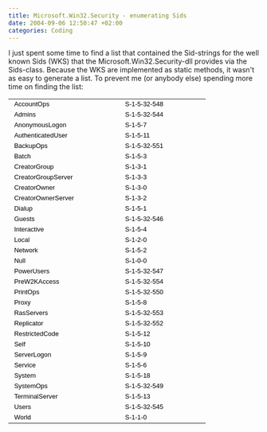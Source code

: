```yaml
---
title: Microsoft.Win32.Security - enumerating Sids
date: 2004-09-06 12:50:47 +02:00
categories: Coding
---
```

<P>I just spent some time to find a list that contained the Sid-strings for the well known Sids (WKS) that the Microsoft.Win32.Security-dll provides via the Sids-class. Because the WKS are implemented as static methods, it wasn't as easy to generate a list. To prevent me (or anybody else) spending more time on finding the list: </P>
<P>
<TABLE style="WIDTH: 297pt; BORDER-COLLAPSE: collapse" cellSpacing=0 cellPadding=0 width=395 border=0 x:str>
<COLGROUP>
<COL style="WIDTH: 164pt; mso-width-source: userset; mso-width-alt: 7972" width=218>
<COL style="WIDTH: 133pt; mso-width-source: userset; mso-width-alt: 6473" width=177>
<TBODY>
<TR style="HEIGHT: 12.75pt" height=17>
<TD style="BORDER-RIGHT: #d4d0c8; BORDER-TOP: #d4d0c8; BORDER-LEFT: #d4d0c8; WIDTH: 164pt; BORDER-BOTTOM: #d4d0c8; HEIGHT: 12.75pt; BACKGROUND-COLOR: transparent" width=218 height=17 x:str=" AccountOps "><FONT size=2><FONT color=#000000><FONT face=Arial><SPAN style="mso-spacerun: yes"> </SPAN>AccountOps<SPAN style="mso-spacerun: yes"> </SPAN></FONT></FONT></FONT></TD>
<TD style="BORDER-RIGHT: #d4d0c8; BORDER-TOP: #d4d0c8; BORDER-LEFT: #d4d0c8; WIDTH: 133pt; BORDER-BOTTOM: #d4d0c8; BACKGROUND-COLOR: transparent" width=177 x:str=" S-1-5-32-548 "><FONT size=2><FONT color=#000000><FONT face=Arial><SPAN style="mso-spacerun: yes"> </SPAN>S-1-5-32-548<SPAN style="mso-spacerun: yes"> </SPAN></FONT></FONT></FONT></TD></TR>
<TR style="HEIGHT: 12.75pt" height=17>
<TD style="BORDER-RIGHT: #d4d0c8; BORDER-TOP: #d4d0c8; BORDER-LEFT: #d4d0c8; BORDER-BOTTOM: #d4d0c8; HEIGHT: 12.75pt; BACKGROUND-COLOR: transparent" height=17 x:str=" Admins "><FONT size=2><FONT color=#000000><FONT face=Arial><SPAN style="mso-spacerun: yes"> </SPAN>Admins<SPAN style="mso-spacerun: yes"> </SPAN></FONT></FONT></FONT></TD>
<TD style="BORDER-RIGHT: #d4d0c8; BORDER-TOP: #d4d0c8; BORDER-LEFT: #d4d0c8; BORDER-BOTTOM: #d4d0c8; BACKGROUND-COLOR: transparent" x:str=" S-1-5-32-544 "><FONT size=2><FONT color=#000000><FONT face=Arial><SPAN style="mso-spacerun: yes"> </SPAN>S-1-5-32-544<SPAN style="mso-spacerun: yes"> </SPAN></FONT></FONT></FONT></TD></TR>
<TR style="HEIGHT: 12.75pt" height=17>
<TD style="BORDER-RIGHT: #d4d0c8; BORDER-TOP: #d4d0c8; BORDER-LEFT: #d4d0c8; BORDER-BOTTOM: #d4d0c8; HEIGHT: 12.75pt; BACKGROUND-COLOR: transparent" height=17 x:str=" AnonymousLogon "><FONT size=2><FONT color=#000000><FONT face=Arial><SPAN style="mso-spacerun: yes"> </SPAN>AnonymousLogon<SPAN style="mso-spacerun: yes"> </SPAN></FONT></FONT></FONT></TD>
<TD style="BORDER-RIGHT: #d4d0c8; BORDER-TOP: #d4d0c8; BORDER-LEFT: #d4d0c8; BORDER-BOTTOM: #d4d0c8; BACKGROUND-COLOR: transparent" x:str=" S-1-5-7 "><FONT size=2><FONT color=#000000><FONT face=Arial><SPAN style="mso-spacerun: yes"> </SPAN>S-1-5-7<SPAN style="mso-spacerun: yes"> </SPAN></FONT></FONT></FONT></TD></TR>
<TR style="HEIGHT: 12.75pt" height=17>
<TD style="BORDER-RIGHT: #d4d0c8; BORDER-TOP: #d4d0c8; BORDER-LEFT: #d4d0c8; BORDER-BOTTOM: #d4d0c8; HEIGHT: 12.75pt; BACKGROUND-COLOR: transparent" height=17 x:str=" AuthenticatedUser "><FONT size=2><FONT color=#000000><FONT face=Arial><SPAN style="mso-spacerun: yes"> </SPAN>AuthenticatedUser<SPAN style="mso-spacerun: yes"> </SPAN></FONT></FONT></FONT></TD>
<TD style="BORDER-RIGHT: #d4d0c8; BORDER-TOP: #d4d0c8; BORDER-LEFT: #d4d0c8; BORDER-BOTTOM: #d4d0c8; BACKGROUND-COLOR: transparent" x:str=" S-1-5-11 "><FONT size=2><FONT color=#000000><FONT face=Arial><SPAN style="mso-spacerun: yes"> </SPAN>S-1-5-11<SPAN style="mso-spacerun: yes"> </SPAN></FONT></FONT></FONT></TD></TR>
<TR style="HEIGHT: 12.75pt" height=17>
<TD style="BORDER-RIGHT: #d4d0c8; BORDER-TOP: #d4d0c8; BORDER-LEFT: #d4d0c8; BORDER-BOTTOM: #d4d0c8; HEIGHT: 12.75pt; BACKGROUND-COLOR: transparent" height=17 x:str=" BackupOps "><FONT size=2><FONT color=#000000><FONT face=Arial><SPAN style="mso-spacerun: yes"> </SPAN>BackupOps<SPAN style="mso-spacerun: yes"> </SPAN></FONT></FONT></FONT></TD>
<TD style="BORDER-RIGHT: #d4d0c8; BORDER-TOP: #d4d0c8; BORDER-LEFT: #d4d0c8; BORDER-BOTTOM: #d4d0c8; BACKGROUND-COLOR: transparent" x:str=" S-1-5-32-551 "><FONT size=2><FONT color=#000000><FONT face=Arial><SPAN style="mso-spacerun: yes"> </SPAN>S-1-5-32-551<SPAN style="mso-spacerun: yes"> </SPAN></FONT></FONT></FONT></TD></TR>
<TR style="HEIGHT: 12.75pt" height=17>
<TD style="BORDER-RIGHT: #d4d0c8; BORDER-TOP: #d4d0c8; BORDER-LEFT: #d4d0c8; BORDER-BOTTOM: #d4d0c8; HEIGHT: 12.75pt; BACKGROUND-COLOR: transparent" height=17 x:str=" Batch "><FONT size=2><FONT color=#000000><FONT face=Arial><SPAN style="mso-spacerun: yes"> </SPAN>Batch<SPAN style="mso-spacerun: yes"> </SPAN></FONT></FONT></FONT></TD>
<TD style="BORDER-RIGHT: #d4d0c8; BORDER-TOP: #d4d0c8; BORDER-LEFT: #d4d0c8; BORDER-BOTTOM: #d4d0c8; BACKGROUND-COLOR: transparent" x:str=" S-1-5-3 "><FONT size=2><FONT color=#000000><FONT face=Arial><SPAN style="mso-spacerun: yes"> </SPAN>S-1-5-3<SPAN style="mso-spacerun: yes"> </SPAN></FONT></FONT></FONT></TD></TR>
<TR style="HEIGHT: 12.75pt" height=17>
<TD style="BORDER-RIGHT: #d4d0c8; BORDER-TOP: #d4d0c8; BORDER-LEFT: #d4d0c8; BORDER-BOTTOM: #d4d0c8; HEIGHT: 12.75pt; BACKGROUND-COLOR: transparent" height=17 x:str=" CreatorGroup "><FONT size=2><FONT color=#000000><FONT face=Arial><SPAN style="mso-spacerun: yes"> </SPAN>CreatorGroup<SPAN style="mso-spacerun: yes"> </SPAN></FONT></FONT></FONT></TD>
<TD style="BORDER-RIGHT: #d4d0c8; BORDER-TOP: #d4d0c8; BORDER-LEFT: #d4d0c8; BORDER-BOTTOM: #d4d0c8; BACKGROUND-COLOR: transparent" x:str=" S-1-3-1 "><FONT size=2><FONT color=#000000><FONT face=Arial><SPAN style="mso-spacerun: yes"> </SPAN>S-1-3-1<SPAN style="mso-spacerun: yes"> </SPAN></FONT></FONT></FONT></TD></TR>
<TR style="HEIGHT: 12.75pt" height=17>
<TD style="BORDER-RIGHT: #d4d0c8; BORDER-TOP: #d4d0c8; BORDER-LEFT: #d4d0c8; BORDER-BOTTOM: #d4d0c8; HEIGHT: 12.75pt; BACKGROUND-COLOR: transparent" height=17 x:str=" CreatorGroupServer "><FONT size=2><FONT color=#000000><FONT face=Arial><SPAN style="mso-spacerun: yes"> </SPAN>CreatorGroupServer<SPAN style="mso-spacerun: yes"> </SPAN></FONT></FONT></FONT></TD>
<TD style="BORDER-RIGHT: #d4d0c8; BORDER-TOP: #d4d0c8; BORDER-LEFT: #d4d0c8; BORDER-BOTTOM: #d4d0c8; BACKGROUND-COLOR: transparent" x:str=" S-1-3-3 "><FONT size=2><FONT color=#000000><FONT face=Arial><SPAN style="mso-spacerun: yes"> </SPAN>S-1-3-3<SPAN style="mso-spacerun: yes"> </SPAN></FONT></FONT></FONT></TD></TR>
<TR style="HEIGHT: 12.75pt" height=17>
<TD style="BORDER-RIGHT: #d4d0c8; BORDER-TOP: #d4d0c8; BORDER-LEFT: #d4d0c8; BORDER-BOTTOM: #d4d0c8; HEIGHT: 12.75pt; BACKGROUND-COLOR: transparent" height=17 x:str=" CreatorOwner "><FONT size=2><FONT color=#000000><FONT face=Arial><SPAN style="mso-spacerun: yes"> </SPAN>CreatorOwner<SPAN style="mso-spacerun: yes"> </SPAN></FONT></FONT></FONT></TD>
<TD style="BORDER-RIGHT: #d4d0c8; BORDER-TOP: #d4d0c8; BORDER-LEFT: #d4d0c8; BORDER-BOTTOM: #d4d0c8; BACKGROUND-COLOR: transparent" x:str=" S-1-3-0 "><FONT size=2><FONT color=#000000><FONT face=Arial><SPAN style="mso-spacerun: yes"> </SPAN>S-1-3-0<SPAN style="mso-spacerun: yes"> </SPAN></FONT></FONT></FONT></TD></TR>
<TR style="HEIGHT: 12.75pt" height=17>
<TD style="BORDER-RIGHT: #d4d0c8; BORDER-TOP: #d4d0c8; BORDER-LEFT: #d4d0c8; BORDER-BOTTOM: #d4d0c8; HEIGHT: 12.75pt; BACKGROUND-COLOR: transparent" height=17 x:str=" CreatorOwnerServer "><FONT size=2><FONT color=#000000><FONT face=Arial><SPAN style="mso-spacerun: yes"> </SPAN>CreatorOwnerServer<SPAN style="mso-spacerun: yes"> </SPAN></FONT></FONT></FONT></TD>
<TD style="BORDER-RIGHT: #d4d0c8; BORDER-TOP: #d4d0c8; BORDER-LEFT: #d4d0c8; BORDER-BOTTOM: #d4d0c8; BACKGROUND-COLOR: transparent" x:str=" S-1-3-2 "><FONT size=2><FONT color=#000000><FONT face=Arial><SPAN style="mso-spacerun: yes"> </SPAN>S-1-3-2<SPAN style="mso-spacerun: yes"> </SPAN></FONT></FONT></FONT></TD></TR>
<TR style="HEIGHT: 12.75pt" height=17>
<TD style="BORDER-RIGHT: #d4d0c8; BORDER-TOP: #d4d0c8; BORDER-LEFT: #d4d0c8; BORDER-BOTTOM: #d4d0c8; HEIGHT: 12.75pt; BACKGROUND-COLOR: transparent" height=17 x:str=" Dialup "><FONT size=2><FONT color=#000000><FONT face=Arial><SPAN style="mso-spacerun: yes"> </SPAN>Dialup<SPAN style="mso-spacerun: yes"> </SPAN></FONT></FONT></FONT></TD>
<TD style="BORDER-RIGHT: #d4d0c8; BORDER-TOP: #d4d0c8; BORDER-LEFT: #d4d0c8; BORDER-BOTTOM: #d4d0c8; BACKGROUND-COLOR: transparent" x:str=" S-1-5-1 "><FONT size=2><FONT color=#000000><FONT face=Arial><SPAN style="mso-spacerun: yes"> </SPAN>S-1-5-1<SPAN style="mso-spacerun: yes"> </SPAN></FONT></FONT></FONT></TD></TR>
<TR style="HEIGHT: 12.75pt" height=17>
<TD style="BORDER-RIGHT: #d4d0c8; BORDER-TOP: #d4d0c8; BORDER-LEFT: #d4d0c8; BORDER-BOTTOM: #d4d0c8; HEIGHT: 12.75pt; BACKGROUND-COLOR: transparent" height=17 x:str=" Guests "><FONT size=2><FONT color=#000000><FONT face=Arial><SPAN style="mso-spacerun: yes"> </SPAN>Guests<SPAN style="mso-spacerun: yes"> </SPAN></FONT></FONT></FONT></TD>
<TD style="BORDER-RIGHT: #d4d0c8; BORDER-TOP: #d4d0c8; BORDER-LEFT: #d4d0c8; BORDER-BOTTOM: #d4d0c8; BACKGROUND-COLOR: transparent" x:str=" S-1-5-32-546 "><FONT size=2><FONT color=#000000><FONT face=Arial><SPAN style="mso-spacerun: yes"> </SPAN>S-1-5-32-546<SPAN style="mso-spacerun: yes"> </SPAN></FONT></FONT></FONT></TD></TR>
<TR style="HEIGHT: 12.75pt" height=17>
<TD style="BORDER-RIGHT: #d4d0c8; BORDER-TOP: #d4d0c8; BORDER-LEFT: #d4d0c8; BORDER-BOTTOM: #d4d0c8; HEIGHT: 12.75pt; BACKGROUND-COLOR: transparent" height=17 x:str=" Interactive "><FONT size=2><FONT color=#000000><FONT face=Arial><SPAN style="mso-spacerun: yes"> </SPAN>Interactive<SPAN style="mso-spacerun: yes"> </SPAN></FONT></FONT></FONT></TD>
<TD style="BORDER-RIGHT: #d4d0c8; BORDER-TOP: #d4d0c8; BORDER-LEFT: #d4d0c8; BORDER-BOTTOM: #d4d0c8; BACKGROUND-COLOR: transparent" x:str=" S-1-5-4 "><FONT size=2><FONT color=#000000><FONT face=Arial><SPAN style="mso-spacerun: yes"> </SPAN>S-1-5-4<SPAN style="mso-spacerun: yes"> </SPAN></FONT></FONT></FONT></TD></TR>
<TR style="HEIGHT: 12.75pt" height=17>
<TD style="BORDER-RIGHT: #d4d0c8; BORDER-TOP: #d4d0c8; BORDER-LEFT: #d4d0c8; BORDER-BOTTOM: #d4d0c8; HEIGHT: 12.75pt; BACKGROUND-COLOR: transparent" height=17 x:str=" Local "><FONT size=2><FONT color=#000000><FONT face=Arial><SPAN style="mso-spacerun: yes"> </SPAN>Local<SPAN style="mso-spacerun: yes"> </SPAN></FONT></FONT></FONT></TD>
<TD style="BORDER-RIGHT: #d4d0c8; BORDER-TOP: #d4d0c8; BORDER-LEFT: #d4d0c8; BORDER-BOTTOM: #d4d0c8; BACKGROUND-COLOR: transparent" x:str=" S-1-2-0 "><FONT size=2><FONT color=#000000><FONT face=Arial><SPAN style="mso-spacerun: yes"> </SPAN>S-1-2-0<SPAN style="mso-spacerun: yes"> </SPAN></FONT></FONT></FONT></TD></TR>
<TR style="HEIGHT: 12.75pt" height=17>
<TD style="BORDER-RIGHT: #d4d0c8; BORDER-TOP: #d4d0c8; BORDER-LEFT: #d4d0c8; BORDER-BOTTOM: #d4d0c8; HEIGHT: 12.75pt; BACKGROUND-COLOR: transparent" height=17 x:str=" Network "><FONT size=2><FONT color=#000000><FONT face=Arial><SPAN style="mso-spacerun: yes"> </SPAN>Network<SPAN style="mso-spacerun: yes"> </SPAN></FONT></FONT></FONT></TD>
<TD style="BORDER-RIGHT: #d4d0c8; BORDER-TOP: #d4d0c8; BORDER-LEFT: #d4d0c8; BORDER-BOTTOM: #d4d0c8; BACKGROUND-COLOR: transparent" x:str=" S-1-5-2 "><FONT size=2><FONT color=#000000><FONT face=Arial><SPAN style="mso-spacerun: yes"> </SPAN>S-1-5-2<SPAN style="mso-spacerun: yes"> </SPAN></FONT></FONT></FONT></TD></TR>
<TR style="HEIGHT: 12.75pt" height=17>
<TD style="BORDER-RIGHT: #d4d0c8; BORDER-TOP: #d4d0c8; BORDER-LEFT: #d4d0c8; BORDER-BOTTOM: #d4d0c8; HEIGHT: 12.75pt; BACKGROUND-COLOR: transparent" height=17 x:str=" Null "><FONT size=2><FONT color=#000000><FONT face=Arial><SPAN style="mso-spacerun: yes"> </SPAN>Null<SPAN style="mso-spacerun: yes"> </SPAN></FONT></FONT></FONT></TD>
<TD style="BORDER-RIGHT: #d4d0c8; BORDER-TOP: #d4d0c8; BORDER-LEFT: #d4d0c8; BORDER-BOTTOM: #d4d0c8; BACKGROUND-COLOR: transparent" x:str=" S-1-0-0 "><FONT size=2><FONT color=#000000><FONT face=Arial><SPAN style="mso-spacerun: yes"> </SPAN>S-1-0-0<SPAN style="mso-spacerun: yes"> </SPAN></FONT></FONT></FONT></TD></TR>
<TR style="HEIGHT: 12.75pt" height=17>
<TD style="BORDER-RIGHT: #d4d0c8; BORDER-TOP: #d4d0c8; BORDER-LEFT: #d4d0c8; BORDER-BOTTOM: #d4d0c8; HEIGHT: 12.75pt; BACKGROUND-COLOR: transparent" height=17 x:str=" PowerUsers "><FONT size=2><FONT color=#000000><FONT face=Arial><SPAN style="mso-spacerun: yes"> </SPAN>PowerUsers<SPAN style="mso-spacerun: yes"> </SPAN></FONT></FONT></FONT></TD>
<TD style="BORDER-RIGHT: #d4d0c8; BORDER-TOP: #d4d0c8; BORDER-LEFT: #d4d0c8; BORDER-BOTTOM: #d4d0c8; BACKGROUND-COLOR: transparent" x:str=" S-1-5-32-547 "><FONT size=2><FONT color=#000000><FONT face=Arial><SPAN style="mso-spacerun: yes"> </SPAN>S-1-5-32-547<SPAN style="mso-spacerun: yes"> </SPAN></FONT></FONT></FONT></TD></TR>
<TR style="HEIGHT: 12.75pt" height=17>
<TD style="BORDER-RIGHT: #d4d0c8; BORDER-TOP: #d4d0c8; BORDER-LEFT: #d4d0c8; BORDER-BOTTOM: #d4d0c8; HEIGHT: 12.75pt; BACKGROUND-COLOR: transparent" height=17 x:str=" PreW2KAccess "><FONT size=2><FONT color=#000000><FONT face=Arial><SPAN style="mso-spacerun: yes"> </SPAN>PreW2KAccess<SPAN style="mso-spacerun: yes"> </SPAN></FONT></FONT></FONT></TD>
<TD style="BORDER-RIGHT: #d4d0c8; BORDER-TOP: #d4d0c8; BORDER-LEFT: #d4d0c8; BORDER-BOTTOM: #d4d0c8; BACKGROUND-COLOR: transparent" x:str=" S-1-5-32-554 "><FONT size=2><FONT color=#000000><FONT face=Arial><SPAN style="mso-spacerun: yes"> </SPAN>S-1-5-32-554<SPAN style="mso-spacerun: yes"> </SPAN></FONT></FONT></FONT></TD></TR>
<TR style="HEIGHT: 12.75pt" height=17>
<TD style="BORDER-RIGHT: #d4d0c8; BORDER-TOP: #d4d0c8; BORDER-LEFT: #d4d0c8; BORDER-BOTTOM: #d4d0c8; HEIGHT: 12.75pt; BACKGROUND-COLOR: transparent" height=17 x:str=" PrintOps "><FONT size=2><FONT color=#000000><FONT face=Arial><SPAN style="mso-spacerun: yes"> </SPAN>PrintOps<SPAN style="mso-spacerun: yes"> </SPAN></FONT></FONT></FONT></TD>
<TD style="BORDER-RIGHT: #d4d0c8; BORDER-TOP: #d4d0c8; BORDER-LEFT: #d4d0c8; BORDER-BOTTOM: #d4d0c8; BACKGROUND-COLOR: transparent" x:str=" S-1-5-32-550 "><FONT size=2><FONT color=#000000><FONT face=Arial><SPAN style="mso-spacerun: yes"> </SPAN>S-1-5-32-550<SPAN style="mso-spacerun: yes"> </SPAN></FONT></FONT></FONT></TD></TR>
<TR style="HEIGHT: 12.75pt" height=17>
<TD style="BORDER-RIGHT: #d4d0c8; BORDER-TOP: #d4d0c8; BORDER-LEFT: #d4d0c8; BORDER-BOTTOM: #d4d0c8; HEIGHT: 12.75pt; BACKGROUND-COLOR: transparent" height=17 x:str=" Proxy "><FONT size=2><FONT color=#000000><FONT face=Arial><SPAN style="mso-spacerun: yes"> </SPAN>Proxy<SPAN style="mso-spacerun: yes"> </SPAN></FONT></FONT></FONT></TD>
<TD style="BORDER-RIGHT: #d4d0c8; BORDER-TOP: #d4d0c8; BORDER-LEFT: #d4d0c8; BORDER-BOTTOM: #d4d0c8; BACKGROUND-COLOR: transparent" x:str=" S-1-5-8 "><FONT size=2><FONT color=#000000><FONT face=Arial><SPAN style="mso-spacerun: yes"> </SPAN>S-1-5-8<SPAN style="mso-spacerun: yes"> </SPAN></FONT></FONT></FONT></TD></TR>
<TR style="HEIGHT: 12.75pt" height=17>
<TD style="BORDER-RIGHT: #d4d0c8; BORDER-TOP: #d4d0c8; BORDER-LEFT: #d4d0c8; BORDER-BOTTOM: #d4d0c8; HEIGHT: 12.75pt; BACKGROUND-COLOR: transparent" height=17 x:str=" RasServers "><FONT size=2><FONT color=#000000><FONT face=Arial><SPAN style="mso-spacerun: yes"> </SPAN>RasServers<SPAN style="mso-spacerun: yes"> </SPAN></FONT></FONT></FONT></TD>
<TD style="BORDER-RIGHT: #d4d0c8; BORDER-TOP: #d4d0c8; BORDER-LEFT: #d4d0c8; BORDER-BOTTOM: #d4d0c8; BACKGROUND-COLOR: transparent" x:str=" S-1-5-32-553 "><FONT size=2><FONT color=#000000><FONT face=Arial><SPAN style="mso-spacerun: yes"> </SPAN>S-1-5-32-553<SPAN style="mso-spacerun: yes"> </SPAN></FONT></FONT></FONT></TD></TR>
<TR style="HEIGHT: 12.75pt" height=17>
<TD style="BORDER-RIGHT: #d4d0c8; BORDER-TOP: #d4d0c8; BORDER-LEFT: #d4d0c8; BORDER-BOTTOM: #d4d0c8; HEIGHT: 12.75pt; BACKGROUND-COLOR: transparent" height=17 x:str=" Replicator "><FONT size=2><FONT color=#000000><FONT face=Arial><SPAN style="mso-spacerun: yes"> </SPAN>Replicator<SPAN style="mso-spacerun: yes"> </SPAN></FONT></FONT></FONT></TD>
<TD style="BORDER-RIGHT: #d4d0c8; BORDER-TOP: #d4d0c8; BORDER-LEFT: #d4d0c8; BORDER-BOTTOM: #d4d0c8; BACKGROUND-COLOR: transparent" x:str=" S-1-5-32-552 "><FONT size=2><FONT color=#000000><FONT face=Arial><SPAN style="mso-spacerun: yes"> </SPAN>S-1-5-32-552<SPAN style="mso-spacerun: yes"> </SPAN></FONT></FONT></FONT></TD></TR>
<TR style="HEIGHT: 12.75pt" height=17>
<TD style="BORDER-RIGHT: #d4d0c8; BORDER-TOP: #d4d0c8; BORDER-LEFT: #d4d0c8; BORDER-BOTTOM: #d4d0c8; HEIGHT: 12.75pt; BACKGROUND-COLOR: transparent" height=17 x:str=" RestrictedCode "><FONT size=2><FONT color=#000000><FONT face=Arial><SPAN style="mso-spacerun: yes"> </SPAN>RestrictedCode<SPAN style="mso-spacerun: yes"> </SPAN></FONT></FONT></FONT></TD>
<TD style="BORDER-RIGHT: #d4d0c8; BORDER-TOP: #d4d0c8; BORDER-LEFT: #d4d0c8; BORDER-BOTTOM: #d4d0c8; BACKGROUND-COLOR: transparent" x:str=" S-1-5-12 "><FONT size=2><FONT color=#000000><FONT face=Arial><SPAN style="mso-spacerun: yes"> </SPAN>S-1-5-12<SPAN style="mso-spacerun: yes"> </SPAN></FONT></FONT></FONT></TD></TR>
<TR style="HEIGHT: 12.75pt" height=17>
<TD style="BORDER-RIGHT: #d4d0c8; BORDER-TOP: #d4d0c8; BORDER-LEFT: #d4d0c8; BORDER-BOTTOM: #d4d0c8; HEIGHT: 12.75pt; BACKGROUND-COLOR: transparent" height=17 x:str=" Self "><FONT size=2><FONT color=#000000><FONT face=Arial><SPAN style="mso-spacerun: yes"> </SPAN>Self<SPAN style="mso-spacerun: yes"> </SPAN></FONT></FONT></FONT></TD>
<TD style="BORDER-RIGHT: #d4d0c8; BORDER-TOP: #d4d0c8; BORDER-LEFT: #d4d0c8; BORDER-BOTTOM: #d4d0c8; BACKGROUND-COLOR: transparent" x:str=" S-1-5-10 "><FONT size=2><FONT color=#000000><FONT face=Arial><SPAN style="mso-spacerun: yes"> </SPAN>S-1-5-10<SPAN style="mso-spacerun: yes"> </SPAN></FONT></FONT></FONT></TD></TR>
<TR style="HEIGHT: 12.75pt" height=17>
<TD style="BORDER-RIGHT: #d4d0c8; BORDER-TOP: #d4d0c8; BORDER-LEFT: #d4d0c8; BORDER-BOTTOM: #d4d0c8; HEIGHT: 12.75pt; BACKGROUND-COLOR: transparent" height=17 x:str=" ServerLogon "><FONT size=2><FONT color=#000000><FONT face=Arial><SPAN style="mso-spacerun: yes"> </SPAN>ServerLogon<SPAN style="mso-spacerun: yes"> </SPAN></FONT></FONT></FONT></TD>
<TD style="BORDER-RIGHT: #d4d0c8; BORDER-TOP: #d4d0c8; BORDER-LEFT: #d4d0c8; BORDER-BOTTOM: #d4d0c8; BACKGROUND-COLOR: transparent" x:str=" S-1-5-9 "><FONT size=2><FONT color=#000000><FONT face=Arial><SPAN style="mso-spacerun: yes"> </SPAN>S-1-5-9<SPAN style="mso-spacerun: yes"> </SPAN></FONT></FONT></FONT></TD></TR>
<TR style="HEIGHT: 12.75pt" height=17>
<TD style="BORDER-RIGHT: #d4d0c8; BORDER-TOP: #d4d0c8; BORDER-LEFT: #d4d0c8; BORDER-BOTTOM: #d4d0c8; HEIGHT: 12.75pt; BACKGROUND-COLOR: transparent" height=17 x:str=" Service "><FONT size=2><FONT color=#000000><FONT face=Arial><SPAN style="mso-spacerun: yes"> </SPAN>Service<SPAN style="mso-spacerun: yes"> </SPAN></FONT></FONT></FONT></TD>
<TD style="BORDER-RIGHT: #d4d0c8; BORDER-TOP: #d4d0c8; BORDER-LEFT: #d4d0c8; BORDER-BOTTOM: #d4d0c8; BACKGROUND-COLOR: transparent" x:str=" S-1-5-6 "><FONT size=2><FONT color=#000000><FONT face=Arial><SPAN style="mso-spacerun: yes"> </SPAN>S-1-5-6<SPAN style="mso-spacerun: yes"> </SPAN></FONT></FONT></FONT></TD></TR>
<TR style="HEIGHT: 12.75pt" height=17>
<TD style="BORDER-RIGHT: #d4d0c8; BORDER-TOP: #d4d0c8; BORDER-LEFT: #d4d0c8; BORDER-BOTTOM: #d4d0c8; HEIGHT: 12.75pt; BACKGROUND-COLOR: transparent" height=17 x:str=" System "><FONT size=2><FONT color=#000000><FONT face=Arial><SPAN style="mso-spacerun: yes"> </SPAN>System<SPAN style="mso-spacerun: yes"> </SPAN></FONT></FONT></FONT></TD>
<TD style="BORDER-RIGHT: #d4d0c8; BORDER-TOP: #d4d0c8; BORDER-LEFT: #d4d0c8; BORDER-BOTTOM: #d4d0c8; BACKGROUND-COLOR: transparent" x:str=" S-1-5-18 "><FONT size=2><FONT color=#000000><FONT face=Arial><SPAN style="mso-spacerun: yes"> </SPAN>S-1-5-18<SPAN style="mso-spacerun: yes"> </SPAN></FONT></FONT></FONT></TD></TR>
<TR style="HEIGHT: 12.75pt" height=17>
<TD style="BORDER-RIGHT: #d4d0c8; BORDER-TOP: #d4d0c8; BORDER-LEFT: #d4d0c8; BORDER-BOTTOM: #d4d0c8; HEIGHT: 12.75pt; BACKGROUND-COLOR: transparent" height=17 x:str=" SystemOps "><FONT size=2><FONT color=#000000><FONT face=Arial><SPAN style="mso-spacerun: yes"> </SPAN>SystemOps<SPAN style="mso-spacerun: yes"> </SPAN></FONT></FONT></FONT></TD>
<TD style="BORDER-RIGHT: #d4d0c8; BORDER-TOP: #d4d0c8; BORDER-LEFT: #d4d0c8; BORDER-BOTTOM: #d4d0c8; BACKGROUND-COLOR: transparent" x:str=" S-1-5-32-549 "><FONT size=2><FONT color=#000000><FONT face=Arial><SPAN style="mso-spacerun: yes"> </SPAN>S-1-5-32-549<SPAN style="mso-spacerun: yes"> </SPAN></FONT></FONT></FONT></TD></TR>
<TR style="HEIGHT: 12.75pt" height=17>
<TD style="BORDER-RIGHT: #d4d0c8; BORDER-TOP: #d4d0c8; BORDER-LEFT: #d4d0c8; BORDER-BOTTOM: #d4d0c8; HEIGHT: 12.75pt; BACKGROUND-COLOR: transparent" height=17 x:str=" TerminalServer "><FONT size=2><FONT color=#000000><FONT face=Arial><SPAN style="mso-spacerun: yes"> </SPAN>TerminalServer<SPAN style="mso-spacerun: yes"> </SPAN></FONT></FONT></FONT></TD>
<TD style="BORDER-RIGHT: #d4d0c8; BORDER-TOP: #d4d0c8; BORDER-LEFT: #d4d0c8; BORDER-BOTTOM: #d4d0c8; BACKGROUND-COLOR: transparent" x:str=" S-1-5-13 "><FONT size=2><FONT color=#000000><FONT face=Arial><SPAN style="mso-spacerun: yes"> </SPAN>S-1-5-13<SPAN style="mso-spacerun: yes"> </SPAN></FONT></FONT></FONT></TD></TR>
<TR style="HEIGHT: 12.75pt" height=17>
<TD style="BORDER-RIGHT: #d4d0c8; BORDER-TOP: #d4d0c8; BORDER-LEFT: #d4d0c8; BORDER-BOTTOM: #d4d0c8; HEIGHT: 12.75pt; BACKGROUND-COLOR: transparent" height=17 x:str=" Users "><FONT size=2><FONT color=#000000><FONT face=Arial><SPAN style="mso-spacerun: yes"> </SPAN>Users<SPAN style="mso-spacerun: yes"> </SPAN></FONT></FONT></FONT></TD>
<TD style="BORDER-RIGHT: #d4d0c8; BORDER-TOP: #d4d0c8; BORDER-LEFT: #d4d0c8; BORDER-BOTTOM: #d4d0c8; BACKGROUND-COLOR: transparent" x:str=" S-1-5-32-545 "><FONT size=2><FONT color=#000000><FONT face=Arial><SPAN style="mso-spacerun: yes"> </SPAN>S-1-5-32-545<SPAN style="mso-spacerun: yes"> </SPAN></FONT></FONT></FONT></TD></TR>
<TR style="HEIGHT: 12.75pt" height=17>
<TD style="BORDER-RIGHT: #d4d0c8; BORDER-TOP: #d4d0c8; BORDER-LEFT: #d4d0c8; BORDER-BOTTOM: #d4d0c8; HEIGHT: 12.75pt; BACKGROUND-COLOR: transparent" height=17 x:str=" World "><FONT size=2><FONT color=#000000><FONT face=Arial><SPAN style="mso-spacerun: yes"> </SPAN>World<SPAN style="mso-spacerun: yes"> </SPAN></FONT></FONT></FONT></TD>
<TD style="BORDER-RIGHT: #d4d0c8; BORDER-TOP: #d4d0c8; BORDER-LEFT: #d4d0c8; BORDER-BOTTOM: #d4d0c8; BACKGROUND-COLOR: transparent" x:str=" S-1-1-0 "><FONT size=2><FONT color=#000000><FONT face=Arial><SPAN style="mso-spacerun: yes"> </SPAN>S-1-1-0<SPAN style="mso-spacerun: yes"> </SPAN></FONT></FONT></FONT></TD></TR></TBODY></TABLE></P>
<P> </P>
